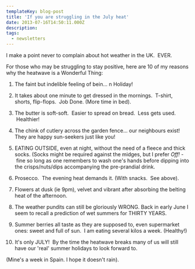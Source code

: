 ```yaml
---
templateKey: blog-post
title: 'If you are struggling in the July heat'
date: 2013-07-16T14:50:11.000Z
description:
tags:
  - newsletters
---
```


I make a point never to complain about hot weather in the UK.  EVER.

For those who may be struggling to stay positive, here are 10 of my reasons why the heatwave is a Wonderful Thing:

1. The faint but indelible feeling of bein... n Holiday!

2. It takes about one minute to get dressed in the mornings.  T-shirt, shorts, flip-flops.  Job Done. (More time in bed).

3. The butter is soft-soft.  Easier to spread on bread.  Less gets used.  Healthier!

4. The chink of cutlery across the garden fence... our neighbours exist! They are happy sun-seekers just like you!

5. EATING OUTSIDE, even at night, without the need of a fleece and thick socks. (Socks might be required against the midges, but I prefer *Off!* - fine so long as one remembers to wash one's hands before dipping into the crisps/nuts/dips accompanying the pre-prandial drink.

6. Prosecco.  The evening heat demands it. (With snacks.  See above).

7. Flowers at dusk (ie 9pm), velvet and vibrant after absorbing the belting heat of the afternoon.

8. The weather pundits can still be gloriously WRONG. Back in early June I seem to recall a prediction of wet summers for THIRTY YEARS.

9. Summer berries all taste as they are supposed to, even supermarket ones: sweet and full of sun.  I am eating several kilos a week. (Healthy!)

10. It's only JULY!  By the time the heatwave breaks many of us will still have our 'real' summer holidays to look forward to.

(Mine's a week in Spain. I hope it doesn't rain).
